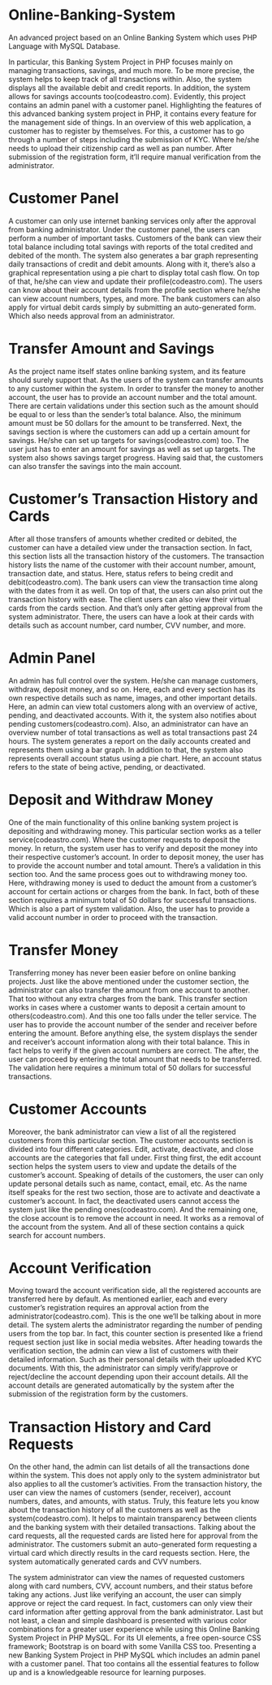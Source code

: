 # Online-Banking-System
An advanced project based on an Online Banking System which uses PHP Language with MySQL Database.

In particular, this Banking System Project in PHP focuses mainly on managing transactions, savings, and much more. To be more precise, the system helps to keep track of all transactions within. Also, the system displays all the available debit and credit reports. In addition, the system allows for savings accounts too(codeastro.com). Evidently, this project contains an admin panel with a customer panel. Highlighting the features of this advanced banking system project in PHP, it contains every feature for the management side of things. In an overview of this web application, a customer has to register by themselves. For this, a customer has to go through a number of steps including the submission of KYC. Where he/she needs to upload their citizenship card as well as pan number. After submission of the registration form, it’ll require manual verification from the administrator.

# Customer Panel
A customer can only use internet banking services only after the approval from banking administrator. Under the customer panel, the users can perform a number of important tasks. Customers of the bank can view their total balance including total savings with reports of the total credited and debited of the month. The system also generates a bar graph representing daily transactions of credit and debit amounts. Along with it, there’s also a graphical representation using a pie chart to display total cash flow. On top of that, he/she can view and update their profile(codeastro.com). The users can know about their account details from the profile section where he/she can view account numbers, types, and more. The bank customers can also apply for virtual debit cards simply by submitting an auto-generated form. Which also needs approval from an administrator.

# Transfer Amount and Savings
As the project name itself states online banking system, and its feature should surely support that. As the users of the system can transfer amounts to any customer within the system. In order to transfer the money to another account, the user has to provide an account number and the total amount. There are certain validations under this section such as the amount should be equal to or less than the sender’s total balance. Also, the minimum amount must be 50 dollars for the amount to be transferred. Next, the savings section is where the customers can add up a certain amount for savings. He/she can set up targets for savings(codeastro.com) too. The user just has to enter an amount for savings as well as set up targets. The system also shows savings target progress. Having said that, the customers can also transfer the savings into the main account.

# Customer’s Transaction History and Cards
After all those transfers of amounts whether credited or debited, the customer can have a detailed view under the transaction section. In fact, this section lists all the transaction history of the customers. The transaction history lists the name of the customer with their account number, amount, transaction date, and status. Here, status refers to being credit and debit(codeastro.com). The bank users can view the transaction time along with the dates from it as well. On top of that, the users can also print out the transaction history with ease. The client users can also view their virtual cards from the cards section. And that’s only after getting approval from the system administrator. There, the users can have a look at their cards with details such as account number, card number, CVV number, and more.

# Admin Panel
An admin has full control over the system. He/she can manage customers, withdraw, deposit money, and so on. Here, each and every section has its own respective details such as name, images, and other important details. Here, an admin can view total customers along with an overview of active, pending, and deactivated accounts. With it, the system also notifies about pending customers(codeastro.com). Also, an administrator can have an overview number of total transactions as well as total transactions past 24 hours. The system generates a report on the daily accounts created and represents them using a bar graph. In addition to that, the system also represents overall account status using a pie chart. Here, an account status refers to the state of being active, pending, or deactivated.

# Deposit and Withdraw Money
One of the main functionality of this online banking system project is depositing and withdrawing money. This particular section works as a teller service(codeastro.com). Where the customer requests to deposit the money. In return, the system user has to verify and deposit the money into their respective customer’s account. In order to deposit money, the user has to provide the account number and total amount. There’s a validation in this section too. And the same process goes out to withdrawing money too. Here, withdrawing money is used to deduct the amount from a customer’s account for certain actions or charges from the bank. In fact, both of these section requires a minimum total of 50 dollars for successful transactions. Which is also a part of system validation. Also, the user has to provide a valid account number in order to proceed with the transaction.

# Transfer Money
Transferring money has never been easier before on online banking projects. Just like the above mentioned under the customer section, the administrator can also transfer the amount from one account to another. That too without any extra charges from the bank. This transfer section works in cases where a customer wants to deposit a certain amount to others(codeastro.com). And this one too falls under the teller service. The user has to provide the account number of the sender and receiver before entering the amount. Before anything else, the system displays the sender and receiver’s account information along with their total balance. This in fact helps to verify if the given account numbers are correct. The after, the user can proceed by entering the total amount that needs to be transferred. The validation here requires a minimum total of 50 dollars for successful transactions.

# Customer Accounts
Moreover, the bank administrator can view a list of all the registered customers from this particular section. The customer accounts section is divided into four different categories. Edit, activate, deactivate, and close accounts are the categories that fall under. First thing first, the edit account section helps the system users to view and update the details of the customer’s account. Speaking of details of the customers, the user can only update personal details such as name, contact, email, etc. As the name itself speaks for the rest two section, those are to activate and deactivate a customer’s account. In fact, the deactivated users cannot access the system just like the pending ones(codeastro.com). And the remaining one, the close account is to remove the account in need. It works as a removal of the account from the system. And all of these section contains a quick search for account numbers.

# Account Verification
Moving toward the account verification side, all the registered accounts are transferred here by default. As mentioned earlier, each and every customer’s registration requires an approval action from the administrator(codeastro.com). This is the one we’ll be talking about in more detail. The system alerts the administrator regarding the number of pending users from the top bar. In fact, this counter section is presented like a friend request section just like in social media websites. After heading towards the verification section, the admin can view a list of customers with their detailed information. Such as their personal details with their uploaded KYC documents. With this, the administrator can simply verify/approve or reject/decline the account depending upon their account details. All the account details are generated automatically by the system after the submission of the registration form by the customers.

# Transaction History and Card Requests
On the other hand, the admin can list details of all the transactions done within the system. This does not apply only to the system administrator but also applies to all the customer’s activities. From the transaction history, the user can view the names of customers (sender, receiver), account numbers, dates, and amounts, with status. Truly, this feature lets you know about the transaction history of all the customers as well as the system(codeastro.com). It helps to maintain transparency between clients and the banking system with their detailed transactions. Talking about the card requests, all the requested cards are listed here for approval from the administrator. The customers submit an auto-generated form requesting a virtual card which directly results in the card requests section. Here, the system automatically generated cards and CVV numbers.

The system administrator can view the names of requested customers along with card numbers, CVV, account numbers, and their status before taking any actions. Just like verifying an account, the user can simply approve or reject the card request. In fact, customers can only view their card information after getting approval from the bank administrator. Last but not least, a clean and simple dashboard is presented with various color combinations for a greater user experience while using this Online Banking System Project in PHP MySQL. For its UI elements, a free open-source CSS framework; Bootstrap is on board with some Vanilla CSS too. Presenting a new Banking System Project in PHP MySQL which includes an admin panel with a customer panel. That too contains all the essential features to follow up and is a knowledgeable resource for learning purposes.
